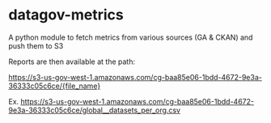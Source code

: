 # datagov-metrics

A python module to fetch metrics from various sources (GA & CKAN) and push them to S3

Reports are then available at the path:

https://s3-us-gov-west-1.amazonaws.com/cg-baa85e06-1bdd-4672-9e3a-36333c05c6ce/{file_name}

Ex.
https://s3-us-gov-west-1.amazonaws.com/cg-baa85e06-1bdd-4672-9e3a-36333c05c6ce/global__datasets_per_org.csv

